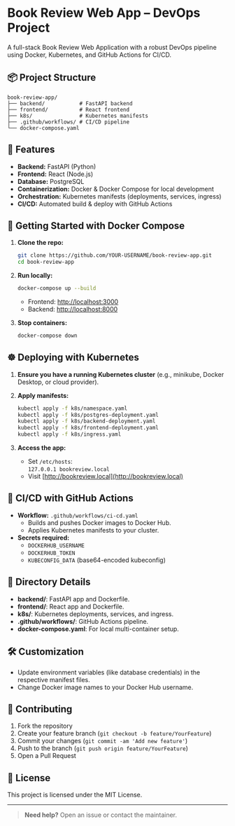 # Book Review Web App – DevOps Project

A full-stack Book Review Web Application with a robust DevOps pipeline using Docker, Kubernetes, and GitHub Actions for CI/CD.

## 📦 Project Structure

```
book-review-app/
├── backend/           # FastAPI backend
├── frontend/          # React frontend
├── k8s/               # Kubernetes manifests
├── .github/workflows/ # CI/CD pipeline
└── docker-compose.yaml
```

## 🚀 Features

- **Backend:** FastAPI (Python)
- **Frontend:** React (Node.js)
- **Database:** PostgreSQL
- **Containerization:** Docker & Docker Compose for local development
- **Orchestration:** Kubernetes manifests (deployments, services, ingress)
- **CI/CD:** Automated build & deploy with GitHub Actions

## 🐳 Getting Started with Docker Compose

1. **Clone the repo:**
   ```sh
   git clone https://github.com/YOUR-USERNAME/book-review-app.git
   cd book-review-app
   ```

2. **Run locally:**
   ```sh
   docker-compose up --build
   ```
   - Frontend: [http://localhost:3000](http://localhost:3000)
   - Backend: [http://localhost:8000](http://localhost:8000)

3. **Stop containers:**
   ```sh
   docker-compose down
   ```

## ☸️ Deploying with Kubernetes

1. **Ensure you have a running Kubernetes cluster** (e.g., minikube, Docker Desktop, or cloud provider).

2. **Apply manifests:**
   ```sh
   kubectl apply -f k8s/namespace.yaml
   kubectl apply -f k8s/postgres-deployment.yaml
   kubectl apply -f k8s/backend-deployment.yaml
   kubectl apply -f k8s/frontend-deployment.yaml
   kubectl apply -f k8s/ingress.yaml
   ```

3. **Access the app:**
   - Set `/etc/hosts`:  
     `127.0.0.1 bookreview.local`
   - Visit [http://bookreview.local](http://bookreview.local)

## 🔁 CI/CD with GitHub Actions

- **Workflow:** `.github/workflows/ci-cd.yaml`
  - Builds and pushes Docker images to Docker Hub.
  - Applies Kubernetes manifests to your cluster.
- **Secrets required:**
  - `DOCKERHUB_USERNAME`
  - `DOCKERHUB_TOKEN`
  - `KUBECONFIG_DATA` (base64-encoded kubeconfig)

## 📂 Directory Details

- **backend/**: FastAPI app and Dockerfile.
- **frontend/**: React app and Dockerfile.
- **k8s/**: Kubernetes deployments, services, and ingress.
- **.github/workflows/**: GitHub Actions pipeline.
- **docker-compose.yaml**: For local multi-container setup.

## 🛠️ Customization

- Update environment variables (like database credentials) in the respective manifest files.
- Change Docker image names to your Docker Hub username.

## 🤝 Contributing

1. Fork the repository
2. Create your feature branch (`git checkout -b feature/YourFeature`)
3. Commit your changes (`git commit -am 'Add new feature'`)
4. Push to the branch (`git push origin feature/YourFeature`)
5. Open a Pull Request

## 📄 License

This project is licensed under the MIT License.

---

> **Need help?** Open an issue or contact the maintainer.